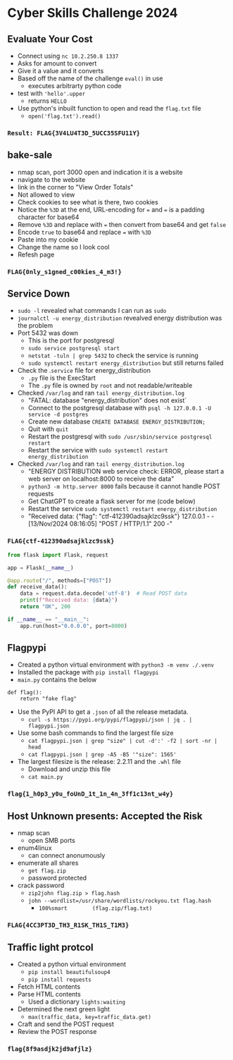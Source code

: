 # Cyber Skills Challenge 2024

## Evaluate Your Cost

- Connect using `nc 10.2.250.8 1337`
- Asks for amount to convert
- Give it a value and it converts
- Based off the name of the challenge `eval()` in use
  - executes arbitrarty python code
- test with `'hello'.upper`
  - returns `HELLO`
- Use python's inbuilt function to open and read the `flag.txt` file
  - `open('flag.txt').read()`

### `Result: FLAG{3V4LU4T3D_5UCC35SFU11Y}`

## bake-sale

- nmap scan, port 3000 open and indication it is a website
- navigate to the website
- link in the corner to "View Order Totals"
- Not allowed to view
- Check cookies to see what is there, two cookies
- Notice the `%3D` at the end, URL-encoding for `=` and `=` is a padding character for base64
- Remove `%3D` and replace with `=` then convert from base64 and get `false`
- Encode `true` to base64 and replace `=` with `%3D`
- Paste into my cookie
- Change the name so I look cool
- Refesh page

### `FLAG{0nly_s1gned_c00kies_4_m3!}`

## Service Down

- `sudo -l` revealed what commands I can run as `sudo`
- `journalctl -u energy_distribution` revealved energy distribution was the problem
- Port 5432 was down
  - This is the port for postgresql
  - `sudo service postgresql start`
  - `netstat -tuln | grep 5432` to check the service is running
  - `sudo systemctl restart energy_distribution` but still returns failed
- Check the .`service` file for energy_distribution
  - `.py` file is the ExecStart
  - The `.py` file is owned by `root` and not readable/writeable
- Checked `/var/log` and ran `tail energy_distribution.log`
  - "FATAL:  database "energy_distribution" does not exist`
  - Connect to the postgresql database with `psql -h 127.0.0.1 -U service -d postgres`
  - Create new database `CREATE DATABASE ENERGY_DISTRIBUTION;`
  - Quit with `quit`
  - Restart the postgresql with `sudo /usr/sbin/service postgresql restart`
  - Restart the service with `sudo systemctl restart energy_distribution`
- Checked `/var/log` and ran `tail energy_distribution.log`
  - "ENERGY DISTRIBUTION web service check: ERROR, please start a web server on localhost:8000 to receive the data"
  - `python3 -m http.server 8000` fails because it cannot handle POST requests
  - Get ChatGPT to create a flask server for me (code below)
  - Restart the service `sudo systemctl restart energy_distribution`
  - "Received data: {"flag": "ctf-412390adsajklzc9ssk"} 127.0.0.1 - - [13/Nov/2024 08:16:05] "POST / HTTP/1.1" 200 -"

### `FLAG{ctf-412390adsajklzc9ssk}`

```python
from flask import Flask, request

app = Flask(__name__)

@app.route("/", methods=["POST"])
def receive_data():
    data = request.data.decode('utf-8')  # Read POST data
    print(f"Received data: {data}")
    return "OK", 200

if __name__ == "__main__":
    app.run(host="0.0.0.0", port=8000)
```

## Flagpypi

- Created a python virtual environment with `python3 -m venv ./.venv`
- Installed the package with `pip install flagpypi`
- `main.py` contains the below

```text
def flag():
    return "fake flag"
```

- Use the PyPI API to get a `.json` of all the release metadata.
  - `curl -s https://pypi.org/pypi/flagpypi/json | jq . | flagpypi.json`
- Use some bash commands to find the largest file size
  - `cat flagpypi.json | grep "size" | cut -d':' -f2 | sort -nr | head`
  - `cat flagpypi.json | grep -A5 -B5 '"size": 1565'`
- The largest filesize is the release: 2.2.11 and the `.whl` file
  - Download and unzip this file
  - `cat main.py`

### `flag{1_h0p3_y0u_foUnD_1t_1n_4n_3ff1c13nt_w4y}`

## Host Unknown presents: Accepted the Risk

- nmap scan
  - open SMB ports
- enum4linux
  - can connect anonumously
- enumerate all shares
  - `get flag.zip`
  - password protected
- crack password
  - `zip2john flag.zip > flag.hash`
  - `john --wordlist=/usr/share/wordlists/rockyou.txt flag.hash`
    - `100%smart        (flag.zip/flag.txt)`

### `FLAG{4CC3PT3D_TH3_R1SK_TH1S_T1M3}`

## Traffic light protcol

- Created a python virtual environment
  - `pip install beautifulsoup4`
  - `pip install requests`
- Fetch HTML contents
- Parse HTML contents
  - Used a dictionary `lights:waiting`
- Determined the next green light
  - `max(traffic_data, key=traffic_data.get)`
- Craft and send the POST request
- Review the POST response

### `flag{8f9asdjk2jd9afjlz}`
